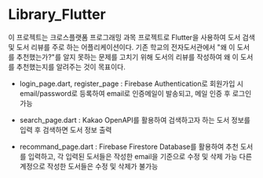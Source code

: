 # Library_Flutter

이 프로젝트는 크로스플랫폼 프로그래밍 과목 프로젝트로 Flutter을 사용하여 도서 검색 및 도서 리뷰를 주로 하는 어플리케이션이다.
기존 학교의 전자도서관에서 "왜 이 도서를 추천했는가?"를 알지 못하는 문제를 고치기 위해 도서의 리뷰를 작성하여 왜 이 도서를 추천했는지를 알려주는 것이 목표이다.

- login_page.dart, register_page : Firebase Authentication로 회원가입 시 email/password로 등록하여 email로 인증메일이 발송되고, 메일 인증 후 로그인 가능

- search_page.dart : Kakao OpenAPI를 활용하여 검색하고자 하는 도서 정보를 입력 후 검색하면 도서 정보 출력
- recommand_page.dart : Firebase Firestore Database를 활용하여 추천 도서를 입력하고, 각 입력된 도서들은 작성한 email을 기준으로 수정 및 삭제 가능
                        다른 계정으로 작성한 도서들은 수정 및 삭제가 불가능                              
